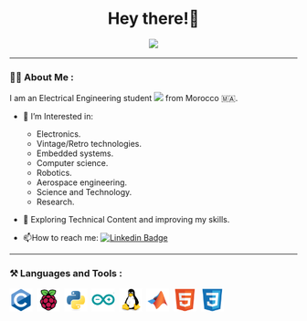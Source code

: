 
<h1 align="center">
  Hey there!👋	

 
</h1>



<div align="center">
  <img src="https://media.giphy.com/media/13vnU3JoFgR8xG/giphy.gif" width="300"/>
</div>

---

### 👨‍🔬 About Me :

I am an Electrical Engineering student <img src="https://media.giphy.com/media/JGmjLpmTPS5QmgLFAM/giphy.gif" width="15"> from Morocco 🇲🇦.

- :telescope: I’m Interested in:
  - Electronics.
  - Vintage/Retro technologies.
  - Embedded systems.
  - Computer science.
  - Robotics.
  - Aerospace engineering.
  - Science and Technology.
  - Research.
  
- :seedling: Exploring Technical Content and improving my skills.

- :mailbox:How to reach me: [![Linkedin Badge](https://img.shields.io/badge/-LinkedIn-blue?style=flat&logo=Linkedin&logoColor=white)]("www.linkedin.com/in/ayoub-terrassi")


---

### ⚒ Languages and Tools :

<div>
  <img src="https://github.com/devicons/devicon/blob/master/icons/c/c-original.svg" title="C" alt="C" width="40" height="40" />&nbsp;
  <img src="https://github.com/devicons/devicon/blob/master/icons/raspberrypi/raspberrypi-original.svg" title="Raspberry Pi" alt="Raspberry Pi" width="40" height="40" />&nbsp;
  <img src="https://github.com/devicons/devicon/blob/master/icons/python/python-original.svg" title="Python" alt="Python" width="40" height="40" />&nbsp;
  <img src="https://github.com/devicons/devicon/blob/master/icons/arduino/arduino-original.svg" title="Arduino" alt="Arduino" width="40" height="40" />&nbsp;
  <img src="https://github.com/devicons/devicon/blob/master/icons/linux/linux-original.svg" title="Linux" alt="Linux" width="40" height="40" />&nbsp;
  <img src="https://github.com/devicons/devicon/blob/master/icons/matlab/matlab-original.svg" title="Matlab" alt="Matlab" width="40" height="40" />&nbsp;
  <img src="https://github.com/devicons/devicon/blob/master/icons/html5/html5-original.svg" title="HTML" alt="HTML" width="40" height="40" />&nbsp;
  <img src="https://github.com/devicons/devicon/blob/master/icons/css3/css3-original.svg" title="CSS" alt="CSS" width="40" height="40" />&nbsp;


</div>




